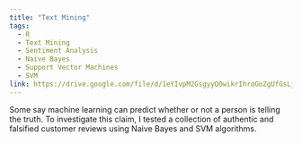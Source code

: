 ```yaml
---
title: "Text Mining"
tags:
  - R
  - Text Mining
  - Sentiment Analysis
  - Naive Bayes
  - Support Vector Machines
  - SVM
link: https://drive.google.com/file/d/1eYIvpM2GsgyyQOwikrIhroGoZgUfGsLj/view?usp=sharing
---
```

Some say machine learning can predict whether or not a person is telling the truth. To
investigate this claim, I tested a collection of authentic and falsified customer reviews
using Naive Bayes and SVM algorithms.
